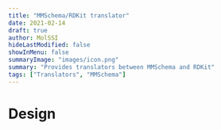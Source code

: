 ```yaml
---
title: "MMSchema/RDKit translator"
date: 2021-02-14
draft: true
author: MolSSI
hideLastModified: false
showInMenu: false
summaryImage: "images/icon.png"
summary: "Provides translators between MMSchema and RDKit"
tags: ["Translators", "MMSchema"]
---
```


# Design
